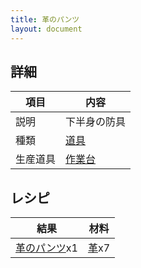 ```yaml
---
title: 革のパンツ
layout: document
---
```

## 詳細

|項目|内容|
|---|---|
|説明|下半身の防具|
|種類|[道具](道具)|
|生産道具|[作業台](作業台)|

## レシピ

|結果|材料|
|---|---|
|[革のパンツ](革のパンツ)x1|[革](革)x7|

